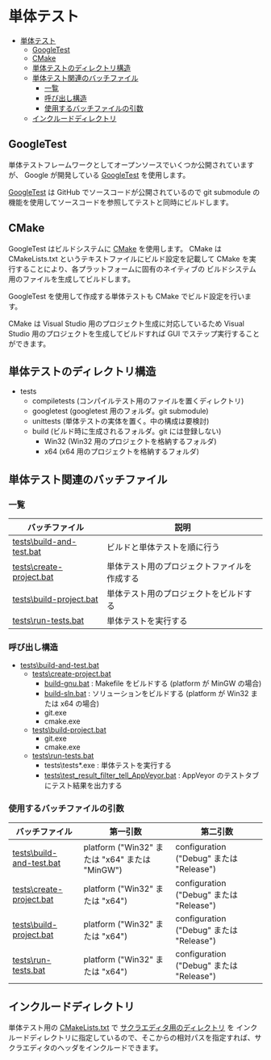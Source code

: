 # 単体テスト

<!-- TOC -->

- [単体テスト](#単体テスト)
  - [GoogleTest](#googletest)
  - [CMake](#cmake)
  - [単体テストのディレクトリ構造](#単体テストのディレクトリ構造)
  - [単体テスト関連のバッチファイル](#単体テスト関連のバッチファイル)
    - [一覧](#一覧)
    - [呼び出し構造](#呼び出し構造)
    - [使用するバッチファイルの引数](#使用するバッチファイルの引数)
  - [インクルードディレクトリ](#インクルードディレクトリ)

<!-- /TOC -->

## GoogleTest

単体テストフレームワークとしてオープンソースでいくつか公開されていますが、
Google が開発している [GoogleTest](https://github.com/google/googletest) を使用します。

[GoogleTest](https://github.com/google/googletest) は GitHub でソースコードが公開されているので
git submodule の機能を使用してソースコードを参照してテストと同時にビルドします。

## CMake

GoogleTest はビルドシステムに [CMake](https://cmake.org/) を使用します。
CMake は CMakeLists.txt というテキストファイルにビルド設定を記載して
CMake を実行することにより、各プラットフォームに固有のネイティブの
ビルドシステム用のファイルを生成してビルドします。

GoogleTest を使用して作成する単体テストも CMake でビルド設定を行います。

CMake は Visual Studio 用のプロジェクト生成に対応しているため
Visual Studio 用のプロジェクトを生成してビルドすれば 
GUI でステップ実行することができます。

## 単体テストのディレクトリ構造

- tests
    - compiletests (コンパイルテスト用のファイルを置くディレクトリ)
    - googletest (googletest 用のフォルダ。git submodule)
    - unittests (単体テストの実体を置く。中の構成は要検討)
    - build (ビルド時に生成されるフォルダ。git には登録しない)
        - Win32 (Win32 用のプロジェクトを格納するフォルダ)
        - x64   (x64 用のプロジェクトを格納するフォルダ)

## 単体テスト関連のバッチファイル

### 一覧

| バッチファイル | 説明 |
----|---- 
|[tests\build-and-test.bat](build-and-test.bat) | ビルドと単体テストを順に行う |
|[tests\create-project.bat](create-project.bat) | 単体テスト用のプロジェクトファイルを作成する |
|[tests\build-project.bat](build-project.bat) | 単体テスト用のプロジェクトをビルドする |
|[tests\run-tests.bat](run-tests.bat) | 単体テストを実行する |

### 呼び出し構造

- [tests\build-and-test.bat](build-and-test.bat)
    - [tests\create-project.bat](create-project.bat)
        - [build-gnu.bat](../build-gnu.bat) : Makefile をビルドする (platform が MinGW の場合)
        - [build-sln.bat](../build-sln.bat) : ソリューションをビルドする (platform が Win32 または x64 の場合)
        - git.exe
        - cmake.exe
    - [tests\build-project.bat](build-project.bat)
        - git.exe
        - cmake.exe
    - [tests\run-tests.bat](run-tests.bat)
        - tests\tests*.exe : 単体テストを実行する
        - [tests\test_result_filter_tell_AppVeyor.bat](test_result_filter_tell_AppVeyor.bat) : AppVeyor のテストタブにテスト結果を出力する

### 使用するバッチファイルの引数

| バッチファイル | 第一引数 | 第二引数 |
----|----|----
|[tests\build-and-test.bat](build-and-test.bat) | platform ("Win32" または "x64" または "MinGW") | configuration ("Debug" または "Release")  |
|[tests\create-project.bat](create-project.bat) | platform ("Win32" または "x64") | configuration ("Debug" または "Release")  |
|[tests\build-project.bat](build-project.bat) | platform ("Win32" または "x64") | configuration ("Debug" または "Release")  |
|[tests\run-tests.bat](run-tests.bat) | platform ("Win32" または "x64") | configuration ("Debug" または "Release")  |

## インクルードディレクトリ

単体テスト用の [CMakeLists.txt](unittests/CMakeLists.txt) で [サクラエディタ用のディレクトリ](../sakura_core) を
インクルードディレクトリに指定しているので、そこからの相対パスを指定すれば、サクラエディタのヘッダをインクルードできます。
